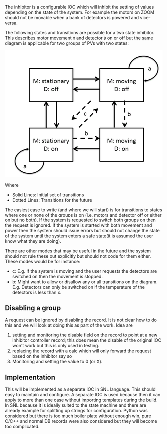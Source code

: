 The inhibitor is a configurable IOC which will inhibit the setting of values depending on the state of the system. For example the motors on ZOOM should not be movable when a bank of detectors is powered and vice-versa.

The following states and transitions are possible for a two state inhibitor. This describes motor movement `M` and detector `D` on or off but the same diagram is applicable for two groups of PVs with two states:

![state diagram](backend_system/inhibitor/state_diagram.gif)

Where
- Solid Lines: Initial set of transitions
- Dotted Lines: Transitions for the future

The easiest case to write (and where we will start) is for transitions to states where one or none of the groups is on (i.e. motors and detector off or either on but no both). If the system is requested to switch both groups on then the request is ignored. If the system is started with both movement and power then the system should issue errors but should not change the state of the system until the system enters a safe state(it is assumed the user know what they are doing).

There are other modes that may be useful in the future and the system should not rule these out explicitly but should not code for them either. These modes would be for instance:

   - c: E.g. If the system is moving and the user requests the detectors are switched on then the movement is stopped.
   - b: Might want to allow or disallow any or all transitions on the diagram. E.g. Detectors can only be switched on if the temperature of the detectors is less than x.

## Disabling a group

A request can be ignored by disabling the record. It is not clear how to do this and we will look at doing this as part of the work. Idea are 

1. setting and monitoring the disable field on the record to point at a new inhibitor controller record; this does mean the disable of the original IOC won't work but this is only used in testing.
1. replacing the record with a calc which will only forward the request based on the inhibitor say so
1. Monitoring and setting the value to 0 (or X).

## Implementation

This will be implemented as a separate IOC in SNL language. This should easy to maintain and configure. A separate IOC is used because then it can apply to more than one case without importing templates during the build. In SNL because it is ideally suited to the state machine and there are already example for splitting up strings for configuration. Python was considered but there is too much boiler plate without enough win, pure C/C++ and normal DB records were also considered but they will become too complicated.



